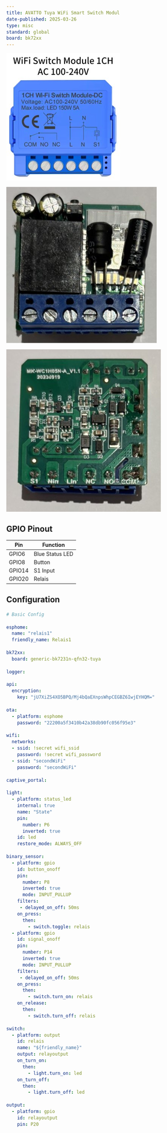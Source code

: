 ```yaml
---
title: AVATTO Tuya WiFi Smart Switch Modul
date-published: 2025-03-26
type: misc
standard: global
board: bk72xx
---
```

![Product Image](./AVATTOTuyaWiFiSmartSwitch.jpg "Product Image")

![Product front](./Frontside.jpg "Product front image")

![Product back](./Backside.jpg "Product back image")

## GPIO Pinout

| Pin    | Function           |
| ------ | ------------------ |
| GPIO6  | Blue Status LED    |
| GPIO8  | Button             |
| GPIO14 | S1 Input           |
| GPIO20 | Relais             |

## Configuration

```yaml
# Basic Config

esphome:
  name: "relais1"
  friendly_name: Relais1

bk72xx:
  board: generic-bk7231n-qfn32-tuya

logger:

api:
  encryption:
    key: "jU7XiZS4XO5BPQ/Mj4bQaEXnpsWhpCEGBZ6IwjEYHQM="

ota:
  - platform: esphome
    password: "22200a5f3410b42a38db90fc056f95e3"

wifi:
  networks:
  - ssid: !secret wifi_ssid
    password: !secret wifi_password
  - ssid: "secondWiFi"
    password: "secondWiFi"

captive_portal:

light:
  - platform: status_led
    internal: true
    name: "State"
    pin:
      number: P6
      inverted: true
    id: led
    restore_mode: ALWAYS_OFF

binary_sensor:
  - platform: gpio
    id: button_onoff
    pin:
      number: P8
      inverted: true
      mode: INPUT_PULLUP
    filters:
     - delayed_on_off: 50ms
    on_press:
      then:
        - switch.toggle: relais
  - platform: gpio
    id: signal_onoff
    pin:
      number: P14
      inverted: true
      mode: INPUT_PULLUP
    filters:
     - delayed_on_off: 50ms
    on_press:
      then:
        - switch.turn_on: relais
    on_release: 
      then:
        - switch.turn_off: relais   

switch:
  - platform: output
    id: relais
    name: "${friendly_name}"
    output: relayoutput
    on_turn_on: 
      then:
        - light.turn_on: led
    on_turn_off: 
      then:
        - light.turn_off: led

output:
  - platform: gpio
    id: relayoutput
    pin: P20
